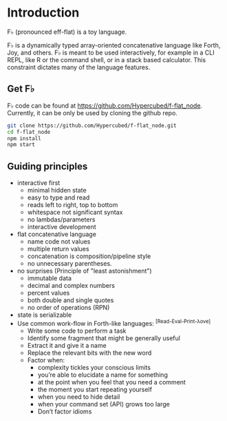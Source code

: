 # Introduction

F♭ (pronounced eff-flat) is a toy language.

F♭ is a dynamically typed array-oriented concatenative language like Forth, Joy, and others. F♭ is meant to be used interactively, for example in a CLI REPL, like R or the command shell, or in a stack based calculator. This constraint dictates many of the language features.

## Get F♭

F♭ code can be found at https://github.com/Hypercubed/f-flat_node.  Currently, it can be only be used by cloning the github repo.

```bash
git clone https://github.com/Hypercubed/f-flat_node.git
cd f-flat_node
npm install
npm start
```

## Guiding principles

- interactive first
  - minimal hidden state
  - easy to type and read
  - reads left to right, top to bottom
  - whitespace not significant syntax
  - no lambdas/parameters
  - interactive development
- flat concatenative language
  - name code not values
  - multiple return values
  - concatenation is composition/pipeline style
  - no unnecessary parentheses.
- no surprises (Principle of "least astonishment")
  - immutable data
  - decimal and complex numbers
  - percent values
  - both double and single quotes
  - no order of operations (RPN)
- state is serializable
- Use common work-flow in Forth-like languages: <sup>[Read-Eval-Print-λove]</sup>
  - Write some code to perform a task
  - Identify some fragment that might be generally useful
  - Extract it and give it a name
  - Replace the relevant bits with the new word
  - Factor when:
    - complexity tickles your conscious limits
    - you’re able to elucidate a name for something
    - at the point when you feel that you need a comment
    - the moment you start repeating yourself
    - when you need to hide detail
    - when your command set (API) grows too large
    - Don’t factor idioms

